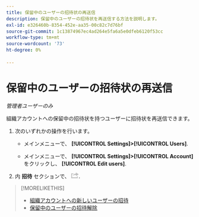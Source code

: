 ```yaml
---
title: 保留中のユーザーの招待状の再送信
description: 保留中のユーザーの招待状を再送信する方法を説明します。
exl-id: e326460b-8354-452e-aa35-00c82c7d76bf
source-git-commit: 1c13874967ec4ad264e5fa6a5e0dfeb6120f53cc
workflow-type: tm+mt
source-wordcount: '73'
ht-degree: 0%

---
```


# 保留中のユーザーの招待状の再送信

*管理者ユーザーのみ*

組織アカウントへの保留中の招待状を持つユーザーに招待状を再送信できます。

1. 次のいずれかの操作を行います。

   * メインメニューで、 **[!UICONTROL Settings]>[!UICONTROL Users]**.

   * メインメニューで、 **[!UICONTROL Settings]>[!UICONTROL Account]**&#x200B;をクリックし、 **[!UICONTROL Edit users]**.

1. 内 **招待** セクションで、 ![再送信](/help/dsp/assets/resend.png).

>[!MORELIKETHIS]
>
>* [組織アカウントへの新しいユーザーの招待](user-invite.md)
>* [保留中のユーザーの招待解除](user-uninvite.md)


<!-- >* [Edit User Permissions or Delete a User](user-edit.md) -->
